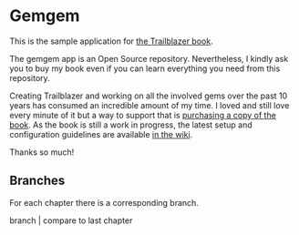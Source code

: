 # Gemgem

This is the sample application for [the Trailblazer book](https://leanpub.com/trailblazer).

The gemgem app is an Open Source repository. Nevertheless, I kindly ask you to buy my book even if you can learn everything you need from this repository.

Creating Trailblazer and working on all the involved gems over the past 10 years has consumed an incredible amount of my time. I loved and still love every minute of it but a way to support that is [purchasing a copy of the book](https://leanpub.com/trailblazer). As the book is still a work in progress, the latest setup and configuration guidelines are available [in the wiki](https://github.com/apotonick/gemgem-trbrb/wiki/Things-You-Should-Know).

Thanks so much!

## Branches

For each chapter there is a corresponding branch.

branch | compare to last chapter